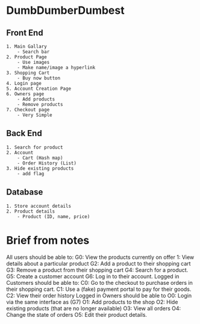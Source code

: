 # DumbDumberDumbest
## Front End
    1. Main Gallary
        - Search bar
    2. Product Page
        - Use images
        - Make name/image a hyperlink
    3. Shopping Cart
        - Buy now button
    4. Login page
    5. Account Creation Page
    6. Owners page
        - Add products
        - Remove products
    7. Checkout page
        - Very Simple
## Back End
    1. Search for product
    2. Account
        - Cart (Hash map)
        - Order History (List)
    3. Hide existing products
        - add flag
## Database
    1. Store account details
    2. Product details
        - Product (ID, name, price)


# Brief from notes
All users should be able to:
    G0: View the products currently on offer
    1: View details about a particular product
    G2: Add a product to their shopping cart
    G3: Remove a product from their shopping cart
    G4: Search for a product.
    G5: Create a customer account
    G6: Log in to their account.
Logged in Customers should be able to:
    C0: Go to the checkout to purchase orders in their shopping cart.
    C1: Use a (fake) payment portal to pay for their goods.
    C2: View their order history
Logged in Owners should be able to
    O0: Login via the same interface as (G7)
    O1: Add products to the shop
    O2: Hide existing products (that are no longer available)
    O3: View all orders
    O4: Change the state of orders
    O5: Edit their product details. 

